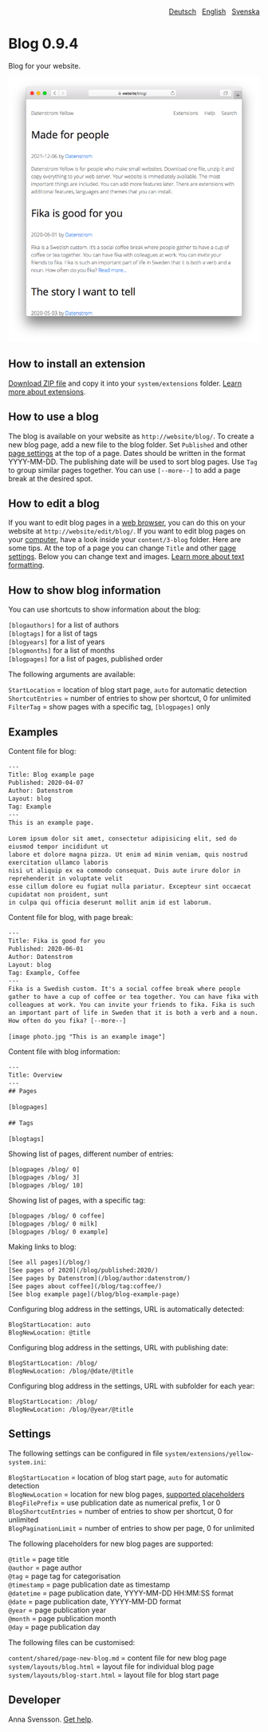 <p align="right"><a href="README-de.md">Deutsch</a> &nbsp; <a href="README.md">English</a> &nbsp; <a href="README-sv.md">Svenska</a></p>

# Blog 0.9.4

Blog for your website.

<p align="center"><img src="SCREENSHOT.png" alt="Screenshot"></p>

## How to install an extension

[Download ZIP file](https://github.com/annaesvensson/yellow-blog/archive/refs/heads/main.zip) and copy it into your `system/extensions` folder. [Learn more about extensions](https://github.com/annaesvensson/yellow-update).

## How to use a blog

The blog is available on your website as `http://website/blog/`. To create a new blog page, add a new file to the blog folder. Set `Published` and other [page settings](https://github.com/annaesvensson/yellow-core#settings-page) at the top of a page. Dates should be written in the format YYYY-MM-DD. The publishing date will be used to sort blog pages. Use `Tag` to group similar pages together. You can use `[--more--]` to add a page break at the desired spot.

## How to edit a blog

If you want to edit blog pages in a [web browser](https://github.com/annaesvensson/yellow-edit), you can do this on your website at `http://website/edit/blog/`. If you want to edit blog pages on your [computer](https://github.com/annaesvensson/yellow-core), have a look inside your `content/3-blog` folder. Here are some tips. At the top of a page you can change `Title` and other [page settings](https://github.com/annaesvensson/yellow-core#settings-page). Below you can change text and images. [Learn more about text formatting](https://datenstrom.se/yellow/help/how-to-change-the-content).

## How to show blog information

You can use shortcuts to show information about the blog:

`[blogauthors]` for a list of authors  
`[blogtags]` for a list of tags  
`[blogyears]` for a list of years  
`[blogmonths]` for a list of months  
`[blogpages]` for a list of pages, published order  

The following arguments are available:

`StartLocation` = location of blog start page, `auto` for automatic detection  
`ShortcutEntries` = number of entries to show per shortcut, 0 for unlimited  
`FilterTag` = show pages with a specific tag, `[blogpages]` only  

## Examples

Content file for blog:

    ---
    Title: Blog example page
    Published: 2020-04-07
    Author: Datenstrom
    Layout: blog
    Tag: Example
    ---
    This is an example page.

    Lorem ipsum dolor sit amet, consectetur adipisicing elit, sed do eiusmod tempor incididunt ut 
    labore et dolore magna pizza. Ut enim ad minim veniam, quis nostrud exercitation ullamco laboris 
    nisi ut aliquip ex ea commodo consequat. Duis aute irure dolor in reprehenderit in voluptate velit 
    esse cillum dolore eu fugiat nulla pariatur. Excepteur sint occaecat cupidatat non proident, sunt 
    in culpa qui officia deserunt mollit anim id est laborum.

Content file for blog, with page break:

    ---
    Title: Fika is good for you
    Published: 2020-06-01
    Author: Datenstrom
    Layout: blog
    Tag: Example, Coffee
    ---
    Fika is a Swedish custom. It's a social coffee break where people 
    gather to have a cup of coffee or tea together. You can have fika with 
    colleagues at work. You can invite your friends to fika. Fika is such 
    an important part of life in Sweden that it is both a verb and a noun. 
    How often do you fika? [--more--]

    [image photo.jpg "This is an example image"]

Content file with blog information:

    ---
    Title: Overview
    ---
    ## Pages

    [blogpages]

    ## Tags

    [blogtags]

Showing list of pages, different number of entries:

    [blogpages /blog/ 0]
    [blogpages /blog/ 3]
    [blogpages /blog/ 10]

Showing list of pages, with a specific tag:

    [blogpages /blog/ 0 coffee]
    [blogpages /blog/ 0 milk]
    [blogpages /blog/ 0 example]

Making links to blog:

    [See all pages](/blog/)
    [See pages of 2020](/blog/published:2020/)
    [See pages by Datenstrom](/blog/author:datenstrom/)
    [See pages about coffee](/blog/tag:coffee/)
    [See blog example page](/blog/blog-example-page)

Configuring blog address in the settings, URL is automatically detected:

    BlogStartLocation: auto
    BlogNewLocation: @title

Configuring blog address in the settings, URL with publishing date:

    BlogStartLocation: /blog/
    BlogNewLocation: /blog/@date/@title

Configuring blog address in the settings, URL with subfolder for each year:

    BlogStartLocation: /blog/
    BlogNewLocation: /blog/@year/@title

## Settings

The following settings can be configured in file `system/extensions/yellow-system.ini`:

`BlogStartLocation` = location of blog start page, `auto` for automatic detection  
`BlogNewLocation` = location for new blog pages, [supported placeholders](#settings-placeholders)  
`BlogFilePrefix` = use publication date as numerical prefix, 1 or 0  
`BlogShortcutEntries` = number of entries to show per shortcut, 0 for unlimited  
`BlogPaginationLimit` = number of entries to show per page, 0 for unlimited  

<a id="settings-placeholders"></a>The following placeholders for new blog pages are supported:

`@title` = page title  
`@author` = page author  
`@tag` = page tag for categorisation  
`@timestamp` = page publication date as timestamp  
`@datetime` = page publication date, YYYY-MM-DD HH:MM:SS format  
`@date` = page publication date, YYYY-MM-DD format  
`@year` = page publication year  
`@month` = page publication month  
`@day` = page publication day  

<a id="settings-files"></a>The following files can be customised:

`content/shared/page-new-blog.md` = content file for new blog page  
`system/layouts/blog.html` = layout file for individual blog page  
`system/layouts/blog-start.html` = layout file for blog start page  

## Developer

Anna Svensson. [Get help](https://datenstrom.se/yellow/help/).
